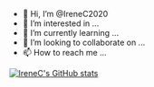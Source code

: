 - 👋 Hi, I’m @IreneC2020
- 👀 I’m interested in ...
- 🌱 I’m currently learning ...
- 💞️ I’m looking to collaborate on ...
- 📫 How to reach me ...

<!---
IreneC2020/IreneC2020 is a ✨ special ✨ repository because its `README.md` (this file) appears on your GitHub profile.
You can click the Preview link to take a look at your changes.
--->
[![IreneC's GitHub stats](https://github-readme-stats.vercel.app/api?username=IreneC2020)](https://github.com/IreneC2020/github-readme-stats)

